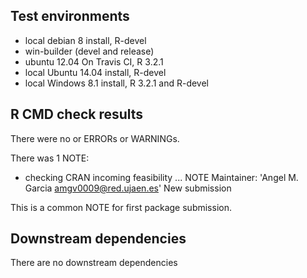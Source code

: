 ## Test environments  
* local debian 8 install, R-devel
* win-builder (devel and release)
* ubuntu 12.04 On Travis CI, R 3.2.1
* local Ubuntu 14.04 install, R-devel
* local Windows 8.1 install, R 3.2.1 and R-devel

## R CMD check results 
There were no or ERRORs or WARNINGs.

There was 1 NOTE: 

* checking CRAN incoming feasibility ... NOTE
Maintainer: 'Angel M. Garcia <amgv0009@red.ujaen.es>'
New submission

This is a common NOTE for first package submission.

## Downstream dependencies
There are no downstream dependencies